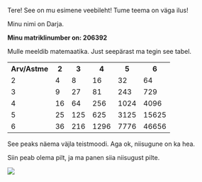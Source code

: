 Tere! See on mu esimene veebileht!
Tume teema on väga ilus!

Minu nimi on Darja.

**Minu matriklinumber on: 206392**

Mulle meeldib matemaatika. Just seepärast ma tegin see tabel.
<table>
  <tr>
    <th>Arv/Astme</th>
    <th>2</th>
    <th>3</th>
    <th>4</th>
    <th>5</th>
    <th>6</th>
  </tr>
  <tr>
    <td>2</td>
    <td>4</td>
    <td>8</td>
    <td>16</td>
    <td>32</td>
    <td>64</td>
  </tr>
  <tr>
    <td>3</td>
    <td>9</td>
    <td>27</td>
    <td>81</td>
    <td>243</td>
    <td>729</td>
  </tr>
  <tr>
    <td>4</td>
    <td>16</td>
    <td>64</td>
    <td>256</td>
    <td>1024</td>
    <td>4096</td>
  </tr>
  <tr>
    <td>5</td>
    <td>25</td>
    <td>125</td>
    <td>625</td>
    <td>3125</td>
    <td>15625</td>
  </tr>
  <tr>
    <td>6</td>
    <td>36</td>
    <td>216</td>
    <td>1296</td>
    <td>7776</td>
    <td>46656</td>
  </tr>
</table>

See peaks näema väjla teistmoodi. Aga ok, niisugune on ka hea.

Siin peab olema pilt, ja ma panen siia niisugust pilte.

<img src="https://i.pinimg.com/originals/96/c2/83/96c28354e0c7a18e7d9df36b81eaaee5.png" alt=" ">
